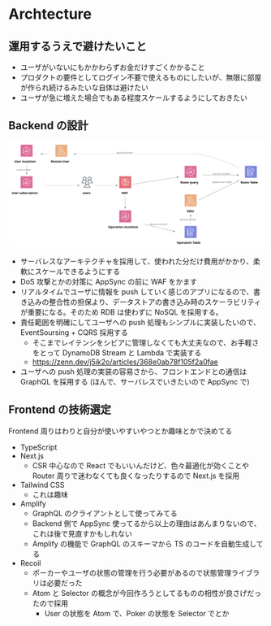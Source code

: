 # Archtecture

## 運用するうえで避けたいこと

- ユーザがいないにもかかわらずお金だけすごくかかること
- プロダクトの要件としてログイン不要で使えるものにしたいが、無限に部屋が作られ続けるみたいな自体は避けたい
- ユーザが急に増えた場合でもある程度スケールするようにしておきたい

## Backend の設計

![backend](./backend.svg)

- サーバレスなアーキテクチャを採用して、使われた分だけ費用がかかり、柔軟にスケールできるようにする
- DoS 攻撃とかの対策に AppSync の前に WAF をかます
- リアルタイムでユーザに情報を push していく感じのアプリになるので、書き込みの整合性の担保より、データストアの書き込み時のスケーラビリティが重要になる。そのため RDB は使わずに NoSQL を採用する。
- 責任範囲を明確にしてユーザへの push 処理もシンプルに実装したいので、EventSoursing + CQRS 採用する
  - そこまでレイテンシをシビアに管理しなくても大丈夫なので、お手軽さをとって DynamoDB Stream と Lambda で実装する
  - https://zenn.dev/j5ik2o/articles/368e0ab78f105f2a0fae
- ユーザへの push 処理の実装の容易さから、フロントエンドとの通信は GraphQL を採用する (ほんで、サーバレスでいきたいので AppSync で)

## Frontend の技術選定

Frontend 周りはわりと自分が使いやすいやつとか趣味とかで決めてる

- TypeScript
- Next.js
  - CSR 中心なので React でもいいんだけど、色々最適化が効くことや Router 周りで迷わなくても良くなったりするので Next.js を採用
- Tailwind CSS
  - これは趣味
- Amplify
  - GraphQL のクライアントとして使ってみてる
  - Backend 側で AppSync 使ってるから以上の理由はあんまりないので、これは後で見直すかもしれない
  - Amplify の機能で GraphQL のスキーマから TS のコードを自動生成してる
- Recoil
  - ポーカーやユーザの状態の管理を行う必要があるので状態管理ライブラリは必要だった
  - Atom と Selector の概念が今回作ろうとしてるものの相性が良さげだったので採用
    - User の状態を Atom で、Poker の状態を Selector でとか
